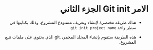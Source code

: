 # <div dir=rtl>الامر Git init الجزء الثاني</dir>
<div dir=rtl></dir>
<div dir=rtl>  

*  هناك طريقة مختصرة لإنشاء وتعريف مستودع المشروع، وذلك بكتابتها في سطر واحد `git init project name`


* 	هذه الطريقة ستقوم بإنشاء المجلد المخفي .git الذي يحتوي على ملفات تتبع المشروع. 

</dir>